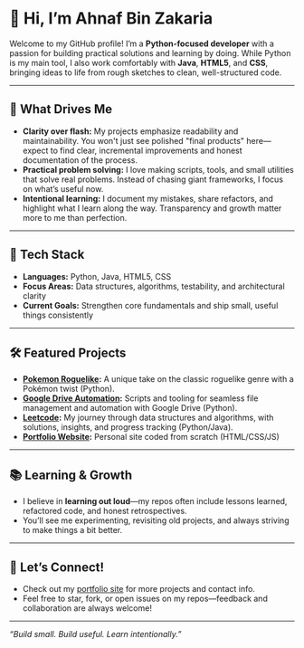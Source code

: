 # 👋 Hi, I’m Ahnaf Bin Zakaria

Welcome to my GitHub profile! I’m a **Python-focused developer** with a passion for building practical solutions and learning by doing. While Python is my main tool, I also work comfortably with **Java**, **HTML5**, and **CSS**, bringing ideas to life from rough sketches to clean, well-structured code.

---

## 🚀 What Drives Me

- **Clarity over flash:** My projects emphasize readability and maintainability. You won't just see polished "final products" here—expect to find clear, incremental improvements and honest documentation of the process.
- **Practical problem solving:** I love making scripts, tools, and small utilities that solve real problems. Instead of chasing giant frameworks, I focus on what’s useful now.
- **Intentional learning:** I document my mistakes, share refactors, and highlight what I learn along the way. Transparency and growth matter more to me than perfection.

---

## 🧩 Tech Stack

- **Languages:** Python, Java, HTML5, CSS
- **Focus Areas:** Data structures, algorithms, testability, and architectural clarity
- **Current Goals:** Strengthen core fundamentals and ship small, useful things consistently

---

## 🛠️ Featured Projects

- **[Pokemon Roguelike](https://github.com/AhnafZ778/Pokemon-Roguelike):** A unique take on the classic roguelike genre with a Pokémon twist (Python).
- **[Google Drive Automation](https://github.com/AhnafZ778/Google-Drive-Automation):** Scripts and tooling for seamless file management and automation with Google Drive (Python).
- **[Leetcode](https://github.com/AhnafZ778/Leetcode):** My journey through data structures and algorithms, with solutions, insights, and progress tracking (Python/Java).
- **[Portfolio Website](https://github.com/AhnafZ778/AhnafZ778.github.io):** Personal site coded from scratch (HTML/CSS/JS)

---

## 📚 Learning & Growth

- I believe in **learning out loud**—my repos often include lessons learned, refactored code, and honest retrospectives.
- You’ll see me experimenting, revisiting old projects, and always striving to make things a bit better.

---

## 🤝 Let’s Connect!

- Check out my [portfolio site](https://ahnafz778.github.io/) for more projects and contact info.
- Feel free to star, fork, or open issues on my repos—feedback and collaboration are always welcome!

---

*“Build small. Build useful. Learn intentionally.”*
